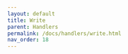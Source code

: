 ```yaml
---
layout: default
title: Write
parent: Handlers
permalink: /docs/handlers/write.html
nav_order: 18
---
```

